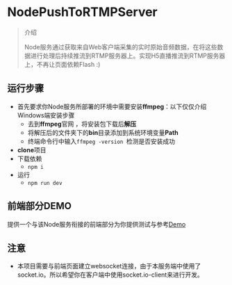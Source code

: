 #  NodePushToRTMPServer

> 介绍
>
> Node服务通过获取来自Web客户端采集的实时原始音频数据，在将这些数据进行处理后持续推流到RTMP服务器上。实现H5直播推流到RTMP服务器上，不再让页面依赖Flash :)

## 运行步骤

- 首先要求你Node服务所部署的环境中需要安装**ffmpeg**：以下仅仅介绍Windows端安装步骤
  - 去到**ffmpeg**官网 ，将安装包下载后**解压**
  - 将解压后的文件夹下的**bin**目录添加到系统环境变量**Path**
  - 终端命令行中输入`ffmpeg -version `检测是否安装成功
- **clone**项目
- 下载依赖
  - `npm i`
- 运行
  - `npm run dev`

## 前端部分DEMO

提供一个与该Node服务衔接的前端部分为你提供测试与参考[Demo]( https://gitee.com/JackyM06/WebPushMedia)

## 注意

- 本项目需要与前端页面建立websocket连接，由于本服务端中使用了socket.io。所以希望你在客户端中使用socket.io-client来进行开发。